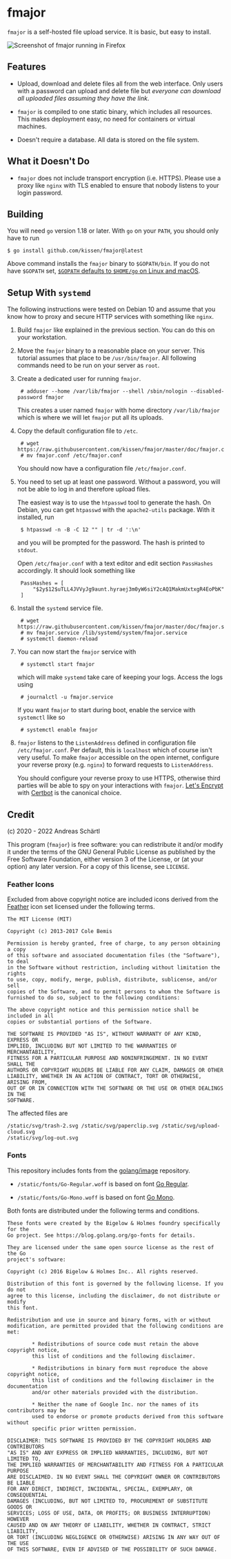 # fmajor

`fmajor` is a self-hosted file upload service. It is basic, but easy
to install.

![Screenshot of fmajor running in Firefox](doc/screenshot.png)

## Features

* Upload, download and delete files all from the web interface.  Only
  users with a password can upload and delete file but *everyone can
  download all uploaded files assuming they have the link*.

* `fmajor` is compiled to one static binary, which includes all
  resources. This makes deployment easy, no need for containers or
  virtual machines.

* Doesn't require a database. All data is stored on the file system.

## What it Doesn't Do

* `fmajor` does not include transport encryption (i.e. HTTPS). Please
  use a proxy like `nginx` with TLS enabled to ensure that nobody
  listens to your login password.

## Building

You will need `go` version 1.18 or later. With `go` on your `PATH`, you should
only have to run

    $ go install github.com/kissen/fmajor@latest

Above command installs the `fmajor` binary to `$GOPATH/bin`. If you do not have
`$GOPATH` set, [`$GOPATH` defaults to `$HOME/go` on Linux and macOS][0].

## Setup With `systemd`

The following instructions were tested on Debian 10 and assume that
you know how to proxy and secure HTTP services with something like
`nginx`.

1. Build `fmajor` like explained in the previous section. You can do
   this on your workstation.

2. Move the `fmajor` binary to a reasonable place on your server.
   This tutorial assumes that place to be `/usr/bin/fmajor`. All following
   commands need to be run on your server as `root`.

3. Create a dedicated user for running `fmajor`.

        # adduser --home /var/lib/fmajor --shell /sbin/nologin --disabled-password fmajor

   This creates a user named `fmajor` with home directory `/var/lib/fmajor`
   which is where we will let `fmajor` put all its uploads.

4. Copy the default configuration file to `/etc`.

        # wget https://raw.githubusercontent.com/kissen/fmajor/master/doc/fmajor.conf
        # mv fmajor.conf /etc/fmajor.conf

   You should now have a configuration file `/etc/fmajor.conf`.

5. You need to set up at least one password. Without a password,
   you will not be able to log in and therefore upload files.

   The easiest way is to use the `htpasswd` tool to generate the
   hash. On Debian, you can get `htpasswd` with the `apache2-utils`
   package. With it installed, run

        $ htpasswd -n -B -C 12 "" | tr -d ':\n'

   and you will be prompted for the password. The hash is printed to
   `stdout`.

   Open `/etc/fmajor.conf` with a text editor and edit section
   `PassHashes` accordingly. It should look something like

        PassHashes = [
            "$2y$12$uTLL4JVVyJg9aunt.hyraej3m0yW6siY2cAQ1MakmUxtxgR4EoPbK"
        ]

6. Install the `systemd` service file.

        # wget https://raw.githubusercontent.com/kissen/fmajor/master/doc/fmajor.service
        # mv fmajor.service /lib/systemd/system/fmajor.service
        # systemctl daemon-reload

7. You can now start the `fmajor` service with

        # systemctl start fmajor

   which will make `systemd` take care of keeping your logs. Access
   the logs using

        # journalctl -u fmajor.service

   If you want `fmajor` to start during boot, enable the service with
   `systemctl` like so

        # systemctl enable fmajor


8. `fmajor` listens to the `ListenAddress` defined in configuration file
   `/etc/fmajor.conf`. Per default, this is `localhost` which of course isn't
   very useful.  To make `fmajor` accessible on the open internet, configure
   your reverse proxy (e.g. `nginx`) to forward requests to `ListenAddress`.

   You should configure your reverse proxy to use HTTPS, otherwise
   third parties will be able to spy on your interactions with
   `fmajor`.  [Let's Encrypt](https://letsencrypt.org/) with
   [Certbot](https://certbot.eff.org/) is the canonical choice.

## Credit

(c) 2020 - 2022 Andreas Schärtl

This program (`fmajor`) is free software: you can redistribute it and/or modify
it under the terms of the GNU General Public License as published by the Free
Software Foundation, either version 3 of the License, or (at your option) any
later version. For a copy of this license, see `LICENSE`.

### Feather Icons

Excluded from above copyright notice are included icons derived from the
[Feather](https://feathericons.com/) icon set licensed under the following
terms.

    The MIT License (MIT)

    Copyright (c) 2013-2017 Cole Bemis

    Permission is hereby granted, free of charge, to any person obtaining a copy
    of this software and associated documentation files (the "Software"), to deal
    in the Software without restriction, including without limitation the rights
    to use, copy, modify, merge, publish, distribute, sublicense, and/or sell
    copies of the Software, and to permit persons to whom the Software is
    furnished to do so, subject to the following conditions:

    The above copyright notice and this permission notice shall be included in all
    copies or substantial portions of the Software.

    THE SOFTWARE IS PROVIDED "AS IS", WITHOUT WARRANTY OF ANY KIND, EXPRESS OR
    IMPLIED, INCLUDING BUT NOT LIMITED TO THE WARRANTIES OF MERCHANTABILITY,
    FITNESS FOR A PARTICULAR PURPOSE AND NONINFRINGEMENT. IN NO EVENT SHALL THE
    AUTHORS OR COPYRIGHT HOLDERS BE LIABLE FOR ANY CLAIM, DAMAGES OR OTHER
    LIABILITY, WHETHER IN AN ACTION OF CONTRACT, TORT OR OTHERWISE, ARISING FROM,
    OUT OF OR IN CONNECTION WITH THE SOFTWARE OR THE USE OR OTHER DEALINGS IN THE
    SOFTWARE.

The affected files are

    /static/svg/trash-2.svg /static/svg/paperclip.svg /static/svg/upload-cloud.svg
    /static/svg/log-out.svg

### Fonts

This repository includes fonts from the [golang/image][1] repository.

* `/static/fonts/Go-Regular.woff` is based on font [Go Regular][2].

* `/static/fonts/Go-Mono.woff` is based on font [Go Mono][3].

Both fonts are distributed under the following terms and conditions.

    These fonts were created by the Bigelow & Holmes foundry specifically for the
    Go project. See https://blog.golang.org/go-fonts for details.

    They are licensed under the same open source license as the rest of the Go
    project's software:

    Copyright (c) 2016 Bigelow & Holmes Inc.. All rights reserved.

    Distribution of this font is governed by the following license. If you do not
    agree to this license, including the disclaimer, do not distribute or modify
    this font.

    Redistribution and use in source and binary forms, with or without
    modification, are permitted provided that the following conditions are met:

            * Redistributions of source code must retain the above copyright notice,
            this list of conditions and the following disclaimer.

            * Redistributions in binary form must reproduce the above copyright notice,
            this list of conditions and the following disclaimer in the documentation
            and/or other materials provided with the distribution.

            * Neither the name of Google Inc. nor the names of its contributors may be
            used to endorse or promote products derived from this software without
            specific prior written permission.

    DISCLAIMER: THIS SOFTWARE IS PROVIDED BY THE COPYRIGHT HOLDERS AND CONTRIBUTORS
    "AS IS" AND ANY EXPRESS OR IMPLIED WARRANTIES, INCLUDING, BUT NOT LIMITED TO,
    THE IMPLIED WARRANTIES OF MERCHANTABILITY AND FITNESS FOR A PARTICULAR PURPOSE
    ARE DISCLAIMED. IN NO EVENT SHALL THE COPYRIGHT OWNER OR CONTRIBUTORS BE LIABLE
    FOR ANY DIRECT, INDIRECT, INCIDENTAL, SPECIAL, EXEMPLARY, OR CONSEQUENTIAL
    DAMAGES (INCLUDING, BUT NOT LIMITED TO, PROCUREMENT OF SUBSTITUTE GOODS OR
    SERVICES; LOSS OF USE, DATA, OR PROFITS; OR BUSINESS INTERRUPTION) HOWEVER
    CAUSED AND ON ANY THEORY OF LIABILITY, WHETHER IN CONTRACT, STRICT LIABILITY,
    OR TORT (INCLUDING NEGLIGENCE OR OTHERWISE) ARISING IN ANY WAY OUT OF THE USE
    OF THIS SOFTWARE, EVEN IF ADVISED OF THE POSSIBILITY OF SUCH DAMAGE.

[0]: https://go.dev/doc/gopath_code#GOPATH
[1]: https://github.com/golang/image
[2]: https://github.com/golang/image/blob/a8550c1d254a56cf1762a2993881d2b23c0c83dd/font/gofont/ttfs/Go-Regular.ttf
[3]: https://github.com/golang/image/blob/a8550c1d254a56cf1762a2993881d2b23c0c83dd/font/gofont/ttfs/Go-Mono.ttf
